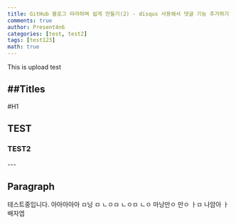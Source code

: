 ```yaml
---
title: GitHub 블로그 따라하며 쉽게 만들기(2) - disqus 사용해서 댓글 기능 추가하기
comments: true
author: Present4n6
categories: [test, test2]
tags: [test123]
math: true
---
```


This is upload test

##Titles
---
#H1
<h2 data-toc-skip>TEST</h2>
<h3 data-toc-skip>TEST2</h3>
---


## Paragraph

테스트중입니다. 아아아아아
ㅁ닝
ㅁ
ㄴㅇㅁ
ㄴㅇㅁ
ㄴㅇ
마낭만ㅇ
만ㅇ
ㅏㅁ
나암아
ㅏ배자엡
